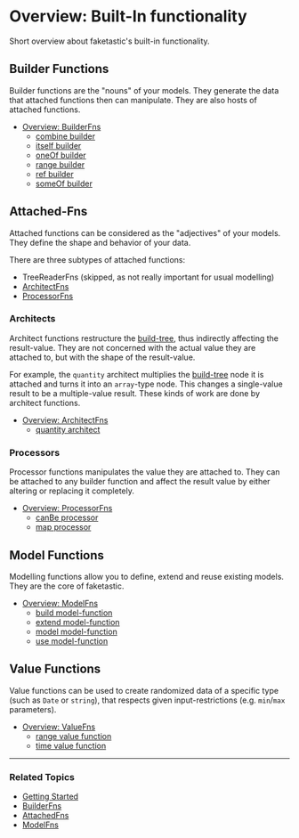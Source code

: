 # Overview: Built-In functionality

Short overview about faketastic's built-in functionality.

## Builder Functions

Builder functions are the "nouns" of your models. They generate the data that attached functions then can manipulate. They are also hosts of attached functions.

- [Overview: BuilderFns](./builder-fns/builder-fns.md)
  - [combine builder](./builder-fns/combine.md)
  - [itself builder](./builder-fns/itself.md)
  - [oneOf builder](./builder-fns/one-of.md)
  - [range builder](./builder-fns/range.md)
  - [ref builder](./builder-fns/ref.md)
  - [someOf builder](./builder-fns/some-of.md)

## Attached-Fns

Attached functions can be considered as the "adjectives" of your models. They define the shape and behavior of your data.

There are three subtypes of attached functions:

- TreeReaderFns (skipped, as not really important for usual modelling)
- [ArchitectFns](./attached-fns/architect-fns.md)
- [ProcessorFns](./attached-fns/processor-fns.md)


### Architects

Architect functions restructure the [build-tree](./topics/build-mechanism.md), thus indirectly affecting the result-value. They are not concerned with the actual value they are attached to, but with the shape of the result-value.

For example, the `quantity` architect multiplies the [build-tree](./topics/build-mechanism.md) node it is attached and turns it into an `array`-type node. This changes a single-value result to be a multiple-value result. These kinds of work are done by architect functions.

- [Overview: ArchitectFns](./attached-fns/architect-fns.md)
  - [quantity architect](./attached-fns/quantity.md)

### Processors

Processor functions manipulates the value they are attached to. They can be attached to any builder function and affect the result value by either altering or replacing it completely.

- [Overview: ProcessorFns](./attached-fns/processor-fns.md)
  - [canBe processor](./attached-fns/can-be.md)
  - [map processor](./attached-fns/map.md)

## Model Functions

Modelling functions allow you to define, extend and reuse existing models. They are the core of faketastic.

- [Overview: ModelFns](./model-fns/model-fns.md)
  - [build model-function](./model-fns/build.md)
  - [extend model-function](./model-fns/extend.md)
  - [model model-function](./model-fns/model.md)
  - [use model-function](./model-fns/use.md)

## Value Functions

Value functions can be used to create randomized data of a specific type (such as `Date` or `string`), that respects given input-restrictions (e.g. `min`/`max` parameters).

- [Overview: ValueFns](./value-fns/value-fns.md)
  - [range value function](./value-fns/range.md)
  - [time value function](./value-fns/time.md)

---

### Related Topics

- [Getting Started](./getting-started.md)
- [BuilderFns](./builder-fns/builder-fns.md)
- [AttachedFns](./model-fns/model-fns.md)
- [ModelFns](./model-fns/model-fns.md)
